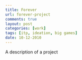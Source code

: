 ```yaml
---
title: Forever
url: forever-project
comments: true
layout: post
categories: [work]
tags: [itp, ideation, big games]
date: 10-12-2010
---
```

A description of a project


